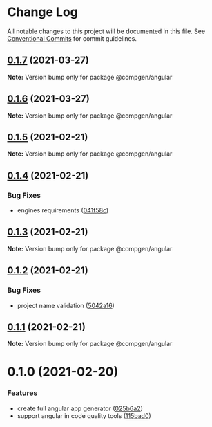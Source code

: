 # Change Log

All notable changes to this project will be documented in this file.
See [Conventional Commits](https://conventionalcommits.org) for commit guidelines.

## [0.1.7](https://github.com/developer239/compgen/compare/@compgen/angular@0.1.6...@compgen/angular@0.1.7) (2021-03-27)

**Note:** Version bump only for package @compgen/angular





## [0.1.6](https://github.com/developer239/compgen/compare/@compgen/angular@0.1.5...@compgen/angular@0.1.6) (2021-03-27)

**Note:** Version bump only for package @compgen/angular





## [0.1.5](https://github.com/developer239/compgen/compare/@compgen/angular@0.1.4...@compgen/angular@0.1.5) (2021-02-21)

**Note:** Version bump only for package @compgen/angular





## [0.1.4](https://github.com/developer239/compgen/compare/@compgen/angular@0.1.3...@compgen/angular@0.1.4) (2021-02-21)


### Bug Fixes

* engines requirements ([041f58c](https://github.com/developer239/compgen/commit/041f58cffca7b9db89515ed7e2d77535750cedd6))





## [0.1.3](https://github.com/developer239/compgen/compare/@compgen/angular@0.1.2...@compgen/angular@0.1.3) (2021-02-21)

**Note:** Version bump only for package @compgen/angular





## [0.1.2](https://github.com/developer239/compgen/compare/@compgen/angular@0.1.1...@compgen/angular@0.1.2) (2021-02-21)


### Bug Fixes

* project name validation ([5042a16](https://github.com/developer239/compgen/commit/5042a16aca6f8256be2fdc72ea8488a8a6f109f5))





## [0.1.1](https://github.com/developer239/compgen/compare/@compgen/angular@0.1.0...@compgen/angular@0.1.1) (2021-02-21)

**Note:** Version bump only for package @compgen/angular





# 0.1.0 (2021-02-20)


### Features

* create full angular app generator ([025b6a2](https://github.com/developer239/compgen/commit/025b6a2c22a11f0c4f63c7c424a13d6c12da4c8c))
* support angular in code quality tools ([115bad0](https://github.com/developer239/compgen/commit/115bad0e04e490152dcf57341ae2a3c6112f6e2d))
